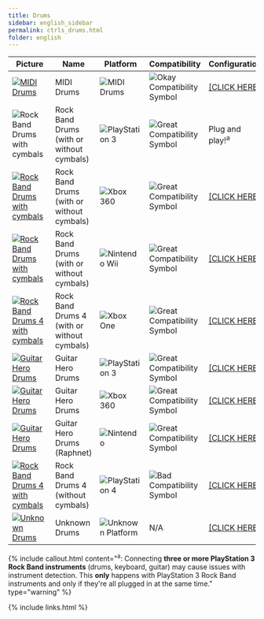```yaml
---
title: Drums
sidebar: english_sidebar
permalink: ctrls_drums.html
folder: english
---
```


| Picture | Name | Platform | Compatibility | Configuration |
|--|--|--|--|--|
|[![MIDI Drums](https://raw.githubusercontent.com/hmxmilohax/rb3-pc//main/assets/images/instruments/list/drmmidi.png)](https://rb3pc.milohax.org/instruments/misc/mididrums "MIDI Drums")  | MIDI Drums | ![MIDI Drums](https://raw.githubusercontent.com/hmxmilohax/rb3-pc//main/assets/images/instruments/plat/midi.png) | ![Okay Compatibility Symbol](https://raw.githubusercontent.com/hmxmilohax/rb3-pc//main/assets/images/instruments/compat/okay.png) |[[CLICK HERE]](https://rb3pc.milohax.org/instruments/misc/mididrums) |
|![Rock Band Drums with cymbals](https://raw.githubusercontent.com/hmxmilohax/rb3-pc//main/assets/images/instruments/list/drmrbpro.png)  | Rock Band Drums (with or without cymbals) | ![PlayStation 3](https://raw.githubusercontent.com/hmxmilohax/rb3-pc//main/assets/images/instruments/plat/ps3.png) | ![Great Compatibility Symbol](https://raw.githubusercontent.com/hmxmilohax/rb3-pc//main/assets/images/instruments/compat/great.png) | Plug and play!<sup>a |
|[![Rock Band Drums with cymbals](https://raw.githubusercontent.com/hmxmilohax/rb3-pc//main/assets/images/instruments/list/drmrbpro.png)](https://rb3pc.milohax.org/instruments/xbox/rbdrms "Xbox 360 Rock Band Drums") | Rock Band Drums (with or without cymbals) | ![Xbox 360](https://raw.githubusercontent.com/hmxmilohax/rb3-pc//main/assets/images/instruments/plat/360.png) | ![Great Compatibility Symbol](https://raw.githubusercontent.com/hmxmilohax/rb3-pc//main/assets/images/instruments/compat/great.png) |[[CLICK HERE]](https://rb3pc.milohax.org/instruments/xbox/rbdrms) |
|[![Rock Band Drums with cymbals](https://raw.githubusercontent.com/hmxmilohax/rb3-pc//main/assets/images/instruments/list/drmrbpro.png)](https://rb3pc.milohax.org/instruments/nintendo/rbdrms "Nintendo Wii Rock Band Drums") | Rock Band Drums (with or without cymbals) | ![Nintendo Wii](https://raw.githubusercontent.com/hmxmilohax/rb3-pc//main/assets/images/instruments/plat/wii.png) | ![Great Compatibility Symbol](https://raw.githubusercontent.com/hmxmilohax/rb3-pc//main/assets/images/instruments/compat/great.png) |[[CLICK HERE]](https://rb3pc.milohax.org/instruments/nintendo/rbdrms) |
|[![Rock Band Drums 4 with cymbals](https://raw.githubusercontent.com/hmxmilohax/rb3-pc//main/assets/images/instruments/list/drmrbpro.png)](https://rb3pc.milohax.org/instruments/xbox/rb4drms "Xbox One Rock Band 4 Drums") | Rock Band Drums 4 (with or without cymbals) | ![Xbox One](https://raw.githubusercontent.com/hmxmilohax/rb3-pc//main/assets/images/instruments/plat/xbx.png) | ![Great Compatibility Symbol](https://raw.githubusercontent.com/hmxmilohax/rb3-pc//main/assets/images/instruments/compat/great.png) |[[CLICK HERE]](https://rb3pc.milohax.org/instruments/xbox/rb4drms) |
|[![Guitar Hero Drums](https://raw.githubusercontent.com/hmxmilohax/rb3-pc//main/assets/images/instruments/list/drmgh.png)](https://rb3pc.milohax.org/instruments/sony/ghdrms "PlayStation 3 Guitar Hero Drums") | Guitar Hero Drums | ![PlayStation 3](https://raw.githubusercontent.com/hmxmilohax/rb3-pc//main/assets/images/instruments/plat/ps3.png) | ![Great Compatibility Symbol](https://raw.githubusercontent.com/hmxmilohax/rb3-pc//main/assets/images/instruments/compat/great.png) |[[CLICK HERE]](https://rb3pc.milohax.org/instruments/sony/ghdrms) |
|[![Guitar Hero Drums](https://raw.githubusercontent.com/hmxmilohax/rb3-pc//main/assets/images/instruments/list/drmgh.png)](https://rb3pc.milohax.org/instruments/xbox/ghdrms "Xbox 360 Guitar Hero Drums") | Guitar Hero Drums | ![Xbox 360](https://raw.githubusercontent.com/hmxmilohax/rb3-pc//main/assets/images/instruments/plat/360.png) | ![Great Compatibility Symbol](https://raw.githubusercontent.com/hmxmilohax/rb3-pc//main/assets/images/instruments/compat/great.png) |[[CLICK HERE]](https://rb3pc.milohax.org/instruments/xbox/ghdrms) |
|[![Guitar Hero Drums](https://raw.githubusercontent.com/hmxmilohax/rb3-pc//main/assets/images/instruments/list/drmgh.png)](https://rb3pc.milohax.org/instruments/nintendo/ghdrms "Nintendo Wii Guitar Hero Drums") | Guitar Hero Drums (Raphnet) | ![Nintendo](https://raw.githubusercontent.com/hmxmilohax/rb3-pc//main/assets/images/instruments/plat/wii.png) | ![Great Compatibility Symbol](https://raw.githubusercontent.com/hmxmilohax/rb3-pc//main/assets/images/instruments/compat/great.png) |[[CLICK HERE]](https://rb3pc.milohax.org/instruments/nintendo/ghdrms) |
|[![Rock Band Drums 4 with cymbals](https://raw.githubusercontent.com/hmxmilohax/rb3-pc//main/assets/images/instruments/list/drmrbpro.png)](https://rb3pc.milohax.org/instruments/sony/rb4drms "Xbox One Rock Band 4 Drums") | Rock Band Drums 4 (without cymbals) | ![PlayStation 4](https://raw.githubusercontent.com/hmxmilohax/rb3-pc//main/assets/images/instruments/plat/ps4.png) | ![Bad Compatibility Symbol](https://raw.githubusercontent.com/hmxmilohax/rb3-pc//main/assets/images/instruments/compat/bad.png) |[[CLICK HERE]](https://rb3pc.milohax.org/instruments/sony/rb4drms) |
|[![Unknown Drums](https://raw.githubusercontent.com/hmxmilohax/rb3-pc//main/assets/images/instruments/list/drrmyst.png)](https://rb3pc.milohax.org/instruments/misc/drums "Unknown Drums") | Unknown Drums | ![Unknown Platform](https://raw.githubusercontent.com/hmxmilohax/rb3-pc//main/assets/images/instruments/plat/myst.png) | N/A |[[CLICK HERE]](https://rb3pc.milohax.org/instruments/misc/drums) |

{% include callout.html content="<sup>a</sup>: Connecting **three or more PlayStation 3 Rock Band instruments** (drums, keyboard, guitar) may cause issues with instrument detection. This **only** happens with PlayStation 3 Rock Band instruments and only if they're all plugged in at the same time." type="warning" %} 

{% include links.html %}